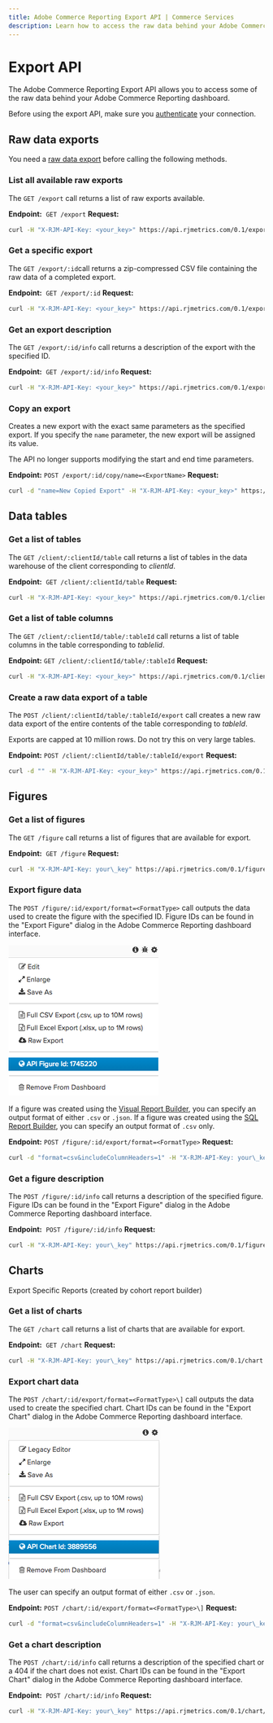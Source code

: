 ```yaml
---
title: Adobe Commerce Reporting Export API | Commerce Services
description: Learn how to access the raw data behind your Adobe Commerce Reporting dashboard.
---
```


# Export API

The Adobe Commerce Reporting Export API allows you to access some of the raw data behind your Adobe Commerce Reporting dashboard.

Before using the export API, make sure you [authenticate](index.md#authentication) your connection.

## Raw data exports

<InlineAlert variant="info" slots="text" />

You need a [raw data export](https://docs.magento.com/mbi/tutorials/export-raw-data.html) before calling the following methods.

### List all available raw exports

The `GET /export` call returns a list of raw exports available.

**Endpoint:**
​
`GET /export`
​
**Request:**

```bash
curl -H "X-RJM-API-Key: <your_key>" https://api.rjmetrics.com/0.1/export
```

### Get a specific export

The `GET /export/:id`call returns a zip-compressed CSV file containing the raw data of a completed export.

**Endpoint:**
​
`GET /export/:id`
​
**Request:**

```bash
curl -H "X-RJM-API-Key: <your_key>" https://api.rjmetrics.com/0.1/export/51
```

### Get an export description

The `GET /export/:id/info` call returns a description of the export with the specified ID.

**Endpoint:**
​
`GET /export/:id/info`
​
**Request:**

```bash
curl -H "X-RJM-API-Key: <your_key>" https://api.rjmetrics.com/0.1/export/51/info
```

### Copy an export

Creates a new export with the exact same parameters as the specified export. If you specify the `name` parameter, the new export will be assigned its value.
​
<InlineAlert variant="info" slots="text" />

The API no longer supports modifying the start and end time parameters.

**Endpoint:**
​
`POST /export/:id/copy/name=<ExportName>`
​
**Request:**

```bash
curl -d "name=New Copied Export" -H "X-RJM-API-Key: <your_key>" https://api.rjmetrics.com/0.1/export/51/copy
```

## Data tables

### Get a list of tables

The `GET /client/:clientId/table` call returns a list of tables in the data warehouse of the client corresponding to _clientId_.

**Endpoint:**
​
`GET /client/:clientId/table`
​
**Request:**

```bash
curl -H "X-RJM-API-Key: <your_key>" https://api.rjmetrics.com/0.1/client/12/table
```

### Get a list of table columns

The `GET /client/:clientId/table/:tableId` call returns a list of table columns in the table corresponding to _tableIid_.

**Endpoint:**
​
`GET /client/:clientId/table/:tableId`
​
**Request:**

```bash
curl -H "X-RJM-API-Key: <your_key>" https://api.rjmetrics.com/0.1/client/12/table/3
```

### Create a raw data export of a table

The `POST /client/:clientId/table/:tableId/export` call creates a new raw data export of the entire contents of the table corresponding to _tableId_.
​
<InlineAlert variant="info" slots="text" />

Exports are capped at 10 million rows. Do not try this on very large tables.

**Endpoint:**
​
`POST /client/:clientId/table/:tableId/export`
​
**Request:**

```bash
curl -d "" -H "X-RJM-API-Key: <your_key>" https://api.rjmetrics.com/0.1/client/12/table/3/export
```

## Figures

### Get a list of figures

The `GET /figure` call returns a list of figures that are available for export.

**Endpoint:**
​
`GET /figure`
​
**Request:**

```bash
curl -H "X-RJM-API-Key: your\_key" https://api.rjmetrics.com/0.1/figure
```

### Export figure data

The `POST /figure/:id/export/format=<FormatType>` call outputs the data used to create the figure with the specified ID. Figure IDs can be found in the "Export Figure" dialog in the Adobe Commerce Reporting dashboard interface.

![Export figure dialog](../_images/reporting/figure-id.png)

If a figure was created using the [Visual Report Builder](https://docs.magento.com/mbi/data-user/reports/ess-rpt-build-visual.html), you can specify an output format of either `.csv` or `.json`. If a figure was created using the [SQL Report Builder](https://docs.magento.com/mbi/data-analyst/dev-reports/sql-rpt-bldr.html), you can specify an output format of `.csv` only.

**Endpoint:**
​
`POST /figure/:id/export/format=<FormatType>`
​
**Request:**

```bash
curl -d "format=csv&includeColumnHeaders=1" -H "X-RJM-API-Key: your\_key" https://api.rjmetrics.com/0.1/figure/360531/export
```

### Get a figure description

The `POST /figure/:id/info` call returns a description of the specified figure. Figure IDs can be found in the "Export Figure" dialog in the Adobe Commerce Reporting dashboard interface.

**Endpoint:**
​
`POST /figure/:id/info`
​
**Request:**

```bash
curl -H "X-RJM-API-Key: your\_key" https://api.rjmetrics.com/0.1/figure/360531/info
```

## Charts

Export Specific Reports (created by cohort report builder)

### Get a list of charts

The `GET /chart` call returns a list of charts that are available for export.

**Endpoint:**
​
`GET /chart`
​
**Request:**

```bash
curl -H "X-RJM-API-Key: your\_key" https://api.rjmetrics.com/0.1/chart
```

### Export chart data

The `POST /chart/:id/export/format=<FormatType>\]` call outputs the data used to create the specified chart. Chart IDs can be found in the "Export Chart" dialog in the Adobe Commerce Reporting dashboard interface.

![Export chart dialog](../_images/reporting/chart-id.png)

The user can specify an output format of either `.csv` or `.json`.

**Endpoint:**
​
`POST /chart/:id/export/format=<FormatType>\]`
​
**Request:**

```bash
curl -d "format=csv&includeColumnHeaders=1" -H "X-RJM-API-Key: your\_key" https://api.rjmetrics.com/0.1/chart/2038112/export
```

### Get a chart description

The `POST /chart/:id/info` call returns a description of the specified chart or a 404 if the chart does not exist. Chart IDs can be found in the "Export Chart" dialog in the Adobe Commerce Reporting dashboard interface.

**Endpoint:**
​
`POST /chart/:id/info`
​
**Request:**

```bash
curl -H "X-RJM-API-Key: your\_key" https://api.rjmetrics.com/0.1/chart/2038112/info
```
